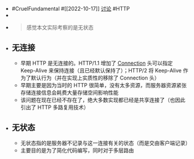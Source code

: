 - #CruelFundamental #[[2022-10-17]] [讨论](https://github.com/CYZH1307/CruelFundamental/tree/main/homework/202210/17) #HTTP
-
- > 感觉本文实际考察的是无状态
- ## 无连接
	- 早期 HTTP 是无连接的。HTTP/1.1 增加了 [Connection](https://developer.mozilla.org/en-US/docs/Web/HTTP/Headers/Connection) 头可以指定 Keep-Alive 来保持连接（且已经默认保持了）；HTTP/2 将 Keep-Alive 作为了默认行为（并在实现上实质性的移除了 Connection 头）
	- 早期主要是因为当时的 HTTP 很简单，没有太多资源，而服务器资源紧张存储连接信息会耗费大量存储空间影响性能
	- 该问题在现在已经不存在了，绝大多数实现都已经是共享连接了（也因此引出了 HTTP 多路复用技术）
- ## 无状态
	- 无状态指的是服务器不记录与这一连接有关的状态（而是交由客户端记录）
	- 主要目的是为了简化代码编写，同时对于多层路由